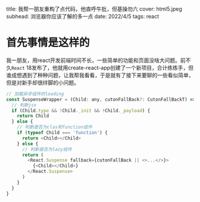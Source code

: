<describe>
  title: 我帮一朋友重构了点代码，他直呼牛批，但基操勿六
  cover: html5.jpeg
  subhead: 浏览器你应该了解的多一点
  date: 2022/4/5
  tags: react
</describe>


# 首先事情是这样的
我一朋友，用react开发前端时间不长，一些简单的功能和页面没啥大问题。前不久`React` 18发布了，他就用create-react-app创建了一个新项目，合计练练手，但谁成想遇到了种种问题，让我帮我看看，于是就有了接下来要聊的一些看似简单，但是对新手却很绊脚的小问题。
```js
// 加载异步组件的loading
const SuspenseWrapper = (Child: any, cutonFallBack?: CutonFallBackT) => {
  // 判断jsx
  if (Child.type && !Child._init && !Child._payload) {
    return Child
  } else {
    // 判断是否为clas和function组件
    if (typeof Child === 'function') {
      return <Child></Child>
    } else {
      // 判断是否为lazy组件
      return (
        <React.Suspense fallback={cutonFallBack || <>...</>}>
          {<Child></Child>}
        </React.Suspense>
      )
    }
  }
}
```
